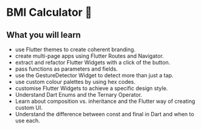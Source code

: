 # BMI Calculator 💪

## What you will learn

-  use Flutter themes to create coherent branding. 
-  create multi-page apps using Flutter Routes and Navigator.
-  extract and refactor Flutter Widgets with a click of the button. 
-  pass functions as parameters and fields.
-  use the GestureDetector Widget to detect more than just a tap.
-  use custom colour palettes by using hex codes.
-  customise Flutter Widgets to achieve a specific design style.
-  Understand Dart Enums and the Ternary Operator.
-  Learn about composition vs. inheritance and the Flutter way of creating custom UI.
-  Understand the difference between const and final in Dart and when to use each.
